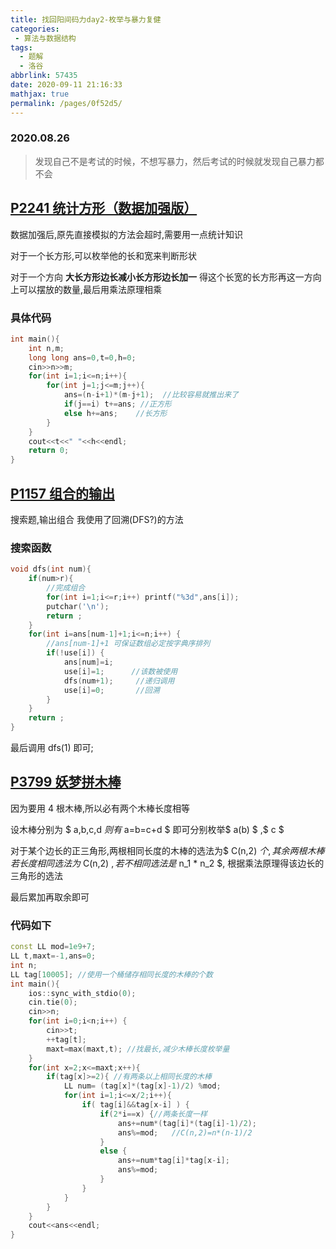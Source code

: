```yaml
---
title: 找回阳间码力day2-枚举与暴力复健
categories: 
 - 算法与数据结构
tags: 
  - 题解
  - 洛谷
abbrlink: 57435
date: 2020-09-11 21:16:33
mathjax: true
permalink: /pages/0f52d5/
---
```


### 2020.08.26

> 发现自己不是考试的时候，不想写暴力，然后考试的时候就发现自己暴力都不会

## [P2241 统计方形（数据加强版）](https://www.luogu.com.cn/problem/P2241)

数据加强后,原先直接模拟的方法会超时,需要用一点统计知识

对于一个长方形,可以枚举他的长和宽来判断形状

对于一个方向 **大长方形边长减小长方形边长加一**
得这个长宽的长方形再这一方向上可以摆放的数量,最后用乘法原理相乘

### 具体代码

```cpp
int main(){
	int n,m;
	long long ans=0,t=0,h=0;
	cin>>n>>m;
	for(int i=1;i<=n;i++){
		for(int j=1;j<=m;j++){
			ans=(n-i+1)*(m-j+1);  //比较容易就推出来了
			if(j==i) t+=ans; //正方形
			else h+=ans;    //长方形
		}
	}
	cout<<t<<" "<<h<<endl;
	return 0;
}
```

## [P1157 组合的输出](https://www.luogu.com.cn/problem/P1157)

搜索题,输出组合
我使用了回溯(DFS?)的方法

### 搜索函数

```cpp
void dfs(int num){
    if(num>r){
        //完成组合
        for(int i=1;i<=r;i++) printf("%3d",ans[i]);
        putchar('\n');
        return ;
    }
    for(int i=ans[num-1]+1;i<=n;i++) {
        //ans[num-1]+1 可保证数组必定按字典序排列
        if(!use[i]) {
            ans[num]=i;
            use[i]=1;      //该数被使用
            dfs(num+1);     //递归调用
            use[i]=0;       //回溯
        }
    }
    return ;
}
```

最后调用 dfs(1) 即可;

## [P3799 妖梦拼木棒](https://www.luogu.com.cn/problem/P3799)

因为要用 4 根木棒,所以必有两个木棒长度相等

设木棒分别为 $ a,b,c,d $则有$ a=b=c+d $
即可分别枚举$ a(b) $ ,$ c $

对于某个边长的正三角形,两根相同长度的木棒的选法为$ C(n,2) $个,
其余两根木棒若长度相同选法为$ C(n,2) $,
若不相同选法是$ n_1 \* n_2 $,
根据乘法原理得该边长的三角形的选法

最后累加再取余即可

### 代码如下

```cpp
const LL mod=1e9+7;
LL t,maxt=-1,ans=0;
int n;
LL tag[10005]; //使用一个桶储存相同长度的木棒的个数
int main(){
    ios::sync_with_stdio(0);
    cin.tie(0);
    cin>>n;
    for(int i=0;i<n;i++) {
        cin>>t;
        ++tag[t];
        maxt=max(maxt,t); //找最长,减少木棒长度枚举量
    }
    for(int x=2;x<=maxt;x++){
        if(tag[x]>=2){ //有两条以上相同长度的木棒
            LL num= (tag[x]*(tag[x]-1)/2) %mod;
            for(int i=1;i<=x/2;i++){
                if( tag[i]&&tag[x-i] ) {
                    if(2*i==x) {//两条长度一样
                        ans+=num*(tag[i]*(tag[i]-1)/2);
                        ans%=mod;   //C(n,2)=n*(n-1)/2
                    }
                    else {
                        ans+=num*tag[i]*tag[x-i];
                        ans%=mod;
                    }
                }
            }
        }
    }
    cout<<ans<<endl;
}
```

